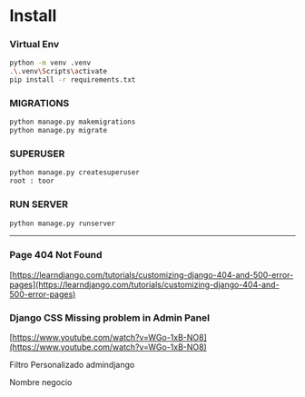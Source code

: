# Install

### Virtual Env

```sh
python -m venv .venv
.\.venv\Scripts\activate
pip install -r requirements.txt
```

### MIGRATIONS
```sh
python manage.py makemigrations
python manage.py migrate
```

### SUPERUSER
```sh
python manage.py createsuperuser
root : toor
```

### RUN SERVER
```sh
python manage.py runserver
```

----



### Page 404 Not Found
[https://learndjango.com/tutorials/customizing-django-404-and-500-error-pages](https://learndjango.com/tutorials/customizing-django-404-and-500-error-pages)

### Django CSS Missing problem in Admin Panel
[https://www.youtube.com/watch?v=WGo-1xB-NO8](https://www.youtube.com/watch?v=WGo-1xB-NO8)

Filtro Personalizado admindjango


Nombre negocio
